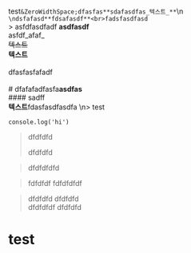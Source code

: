 <br>test```&ZeroWidthSpace;dfasfas**sdafasdfas_텍스트_**```\n​```\ndsfafasd**fdsafasdf**<br>fadsfasdfasd```<br>​> asfdfasdfadf
**asdfasdf**<br>
asfdf_afaf_<br>~~텍스트~~<br>**텍스트**<br>​<br>dfasfasfafadf<br>​<br># dfafafadfasfa**asdfas**<br>#### sadff<br>**텍스트**fdasfasdfasdfa \n> test

```
console.log('hi')
```

> dfdfdfd
>
> dfdfdfd

> dfdfdfdfd

>fdfdfdf
>fdfdfdfdf

> dfdfdfd
> dfdfdfd<br>dfdfdfdf&nbsp;dfdfdfd

<h1>test</h1>
